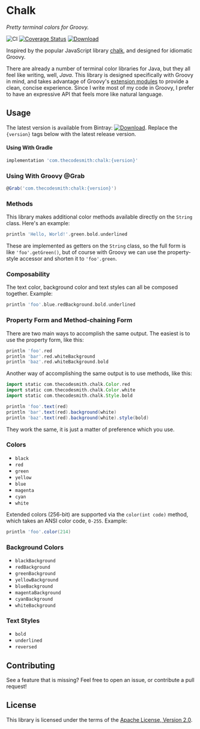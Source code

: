 # Chalk

_Pretty terminal colors for Groovy._

![CI](https://github.com/thecodesmith/chalk/workflows/CI/badge.svg)
[![Coverage Status](https://coveralls.io/repos/github/thecodesmith/chalk/badge.svg)](https://coveralls.io/github/thecodesmith/chalk)
[![Download](https://api.bintray.com/packages/thecodesmith/maven/chalk/images/download.svg)](https://bintray.com/thecodesmith/maven/chalk/_latestVersion)

Inspired by the popular JavaScript library [chalk](https://github.com/chalk/chalk), and designed for idiomatic Groovy.

There are already a number of terminal color libraries for Java, but they all feel like writing, well, _Java_. This library is designed specifically with Groovy in mind, and takes advantage of Groovy's [extension modules](https://mrhaki.blogspot.com/2013/01/groovy-goodness-adding-extra-methods.html) to provide a clean, concise experience. Since I write most of my code in Groovy, I prefer to have an expressive API that feels more like natural language.

## Usage

The latest version is available from Bintray: [![Download](https://api.bintray.com/packages/thecodesmith/maven/chalk/images/download.svg?version=1.0.0-b.1)](https://bintray.com/thecodesmith/maven/chalk/1.0.0-b.1/link).
Replace the `{version}` tags below with the latest release version.

#### Using With Gradle

```groovy
implementation 'com.thecodesmith:chalk:{version}'
```

### Using With Groovy @Grab

```groovy
@Grab('com.thecodesmith:chalk:{version}')
```

### Methods

This library makes additional color methods available directly on the `String` class. Here's an example:

```groovy
println 'Hello, World!'.green.bold.underlined
```

These are implemented as getters on the `String` class, so the full form is like `'foo'.getGreen()`, but of course with Groovy we can use the property-style accessor and shorten it to `'foo'.green`.

### Composability

The text color, background color and text styles can all be composed together. Example:

```groovy
println 'foo'.blue.redBackground.bold.underlined
```

### Property Form and Method-chaining Form

There are two main ways to accomplish the same output. The easiest is to use the property form, like this:

```groovy
println 'foo'.red
println 'bar'.red.whiteBackground
println 'baz'.red.whiteBackground.bold
```

Another way of accomplishing the same output is to use methods, like this:

```groovy
import static com.thecodesmith.chalk.Color.red
import static com.thecodesmith.chalk.Color.white
import static com.thecodesmith.chalk.Style.bold

println 'foo'.text(red)
println 'bar'.text(red).background(white)
println 'baz'.text(red).background(white).style(bold)
```

They work the same, it is just a matter of preference which you use.

### Colors

- `black`
- `red`
- `green`
- `yellow`
- `blue`
- `magenta`
- `cyan`
- `white`

Extended colors (256-bit) are supported via the `color(int code)` method, which takes an ANSI color code, `0-255`. Example:

```groovy
println 'foo'.color(214)
```

### Background Colors

- `blackBackground`
- `redBackground`
- `greenBackground`
- `yellowBackground`
- `blueBackground`
- `magentaBackground`
- `cyanBackground`
- `whiteBackground`

### Text Styles

- `bold`
- `underlined`
- `reversed`

## Contributing

See a feature that is missing? Feel free to open an issue, or contribute a pull request!

## License

This library is licensed under the terms of the [Apache License, Version 2.0](http://www.apache.org/licenses/LICENSE-2.0.html).

